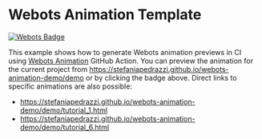 # Webots Animation Template

[![Webots Badge](https://badgen.net/badge/icon/Preview%20simulation?label=Webots)](https://stefaniapedrazzi.github.io/webots-animation-demo/demo)

This example shows how to generate Webots animation previews in CI using [Webots Animation](https://github.com/marketplace/actions/webots-animation) GitHub Action.
You can preview the animation for the current project from https://stefaniapedrazzi.github.io/webots-animation-demo/demo or by clicking the badge above.
Direct links to specific animations are also possible:
- https://stefaniapedrazzi.github.io/webots-animation-demo/demo/tutorial_1.html
- https://stefaniapedrazzi.github.io/webots-animation-demo/demo/tutorial_6.html
